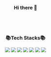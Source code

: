 <!--
**kellylog8/kellylog8** is a ✨ _special_ ✨ repository because its `README.md` (this file) appears on your GitHub profile.

Here are some ideas to get you started:

- 🔭 I’m currently working on ...
- 🌱 I’m currently learning ...
- 👯 I’m looking to collaborate on ...
- 🤔 I’m looking for help with ...
- 💬 Ask me about ...
- 📫 How to reach me: ...
- 😄 Pronouns: ...
- ⚡ Fun fact: ...
-->
### <div align=center>Hi there 👋</div>
<br>
<br>

<h2></h2>

### <div align=center>📚Tech Stacks📚</div>

<div align=center> 
<img src="https://img.shields.io/badge/Unity-lightgrey?style=plastic&logo=Unity&logoColor=FFFFFF"/>
<img src="https://img.shields.io/badge/C++-blue?style=plastic&logo=c%2B%2B&logoColor=00599C"/>
<img src="https://img.shields.io/badge/CSharp-purple?style=plastic&logo=CSharp&logoColor=239120"/>
  
<img src="https://img.shields.io/badge/Unity-999999?style=plastic&logo=unity&logoColor=white">
<img src="https://img.shields.io/badge/c++-00599C?style=plastic&logo=c%2B%2B&logoColor=white">
<img src="https://img.shields.io/badge/CSharp-239120?style=plastic&logo=csharp&logoColor=white">
<img src="https://img.shields.io/badge/CSharp-yellow?style=plastic&logo=csharp&logoColor=239120">

<br>
</div>
